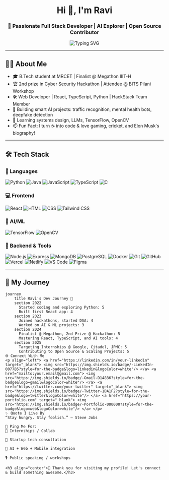 <h1 align="center">Hi 👋, I'm Ravi</h1>
<h3 align="center">🚀 Passionate Full Stack Developer | AI Explorer | Open Source Contributor</h3>

<p align="center">
  <img src="https://readme-typing-svg.demolab.com?font=Fira+Code&weight=500&duration=3000&pause=1000&color=58A6FF&center=true&vCenter=true&multiline=true&width=600&height=80&lines=Code.+Create.+Collaborate.;Hackathons+%7C+DSA+%7C+AI+%7C+Web+Dev+%F0%9F%A7%91%E2%80%8D%F0%9F%92%BB" alt="Typing SVG" />
</p>

---

## 🧑‍💻 About Me

- 🎓 B.Tech student at MRCET | Finalist @ Megathon IIIT-H
- 🏆 2nd prize in Cyber Security Hackathon | Attendee @ BITS Pilani Workshop
- 🛠️ Web Developer | React, TypeScript, Python | HackStack Team Member
- 🤖 Building smart AI projects: traffic recognition, mental health bots, deepfake detection
- 🌱 Learning systems design, LLMs, TensorFlow, OpenCV
- 📫 Fun Fact: I turn ☕ into code & love gaming, cricket, and Elon Musk's biography!

---

## 🛠️ Tech Stack

### 🚀 Languages
![Python](https://img.shields.io/badge/-Python-3776AB?style=for-the-badge&logo=python&logoColor=white)
![Java](https://img.shields.io/badge/-Java-007396?style=for-the-badge&logo=java&logoColor=white)
![JavaScript](https://img.shields.io/badge/-JavaScript-F7DF1E?style=for-the-badge&logo=javascript&logoColor=black)
![TypeScript](https://img.shields.io/badge/-TypeScript-3178C6?style=for-the-badge&logo=typescript&logoColor=white)
![C](https://img.shields.io/badge/-C-00599C?style=for-the-badge&logo=c&logoColor=white)

### 💻 Frontend
![React](https://img.shields.io/badge/-React-61DAFB?style=for-the-badge&logo=react&logoColor=black)
![HTML](https://img.shields.io/badge/-HTML5-E34F26?style=for-the-badge&logo=html5&logoColor=white)
![CSS](https://img.shields.io/badge/-CSS3-1572B6?style=for-the-badge&logo=css3)
![Tailwind CSS](https://img.shields.io/badge/-TailwindCSS-38B2AC?style=for-the-badge&logo=tailwind-css&logoColor=white)

### 🧠 AI/ML
![TensorFlow](https://img.shields.io/badge/-TensorFlow-FF6F00?style=for-the-badge&logo=tensorflow&logoColor=white)
![OpenCV](https://img.shields.io/badge/-OpenCV-5C3EE8?style=for-the-badge&logo=opencv&logoColor=white)

### 🔧 Backend & Tools
![Node.js](https://img.shields.io/badge/-Node.js-339933?style=for-the-badge&logo=node.js&logoColor=white)
![Express](https://img.shields.io/badge/-Express-000000?style=for-the-badge&logo=express&logoColor=white)
![MongoDB](https://img.shields.io/badge/-MongoDB-47A248?style=for-the-badge&logo=mongodb&logoColor=white)
![PostgreSQL](https://img.shields.io/badge/-PostgreSQL-336791?style=for-the-badge&logo=postgresql&logoColor=white)
![Docker](https://img.shields.io/badge/-Docker-2496ED?style=for-the-badge&logo=docker&logoColor=white)
![Git](https://img.shields.io/badge/-Git-F05032?style=for-the-badge&logo=git&logoColor=white)
![GitHub](https://img.shields.io/badge/-GitHub-181717?style=for-the-badge&logo=github&logoColor=white)
![Vercel](https://img.shields.io/badge/-Vercel-000?style=for-the-badge&logo=vercel&logoColor=white)
![Netlify](https://img.shields.io/badge/-Netlify-00C7B7?style=for-the-badge&logo=netlify&logoColor=white)
![VS Code](https://img.shields.io/badge/-VSCode-007ACC?style=for-the-badge&logo=visual-studio-code&logoColor=white)
![Figma](https://img.shields.io/badge/-Figma-F24E1E?style=for-the-badge&logo=figma&logoColor=white)

---

## 📍 My Journey

```mermaid
journey
    title Ravi's Dev Journey 🚀
    section 2022
      Started coding and exploring Python: 5
      Built first React app: 4
    section 2023
      Joined hackathons, started DSA: 4
      Worked on AI & ML projects: 3
    section 2024
      Finalist @ Megathon, 2nd Prize @ Hackathon: 5
      Mastering React, TypeScript, and AI tools: 4
    section 2025
      Targeting Internships @ Google, Citadel, JPMC: 5
      Contributing to Open Source & Scaling Projects: 5
🌐 Connect With Me
<p align="left"> <a href="https://linkedin.com/in/your-linkedin" target="_blank"> <img src="https://img.shields.io/badge/-LinkedIn-0077B5?style=for-the-badge&logo=linkedin&logoColor=white"/> </a> <a href="mailto:your.email@gmail.com"> <img src="https://img.shields.io/badge/-Gmail-D14836?style=for-the-badge&logo=gmail&logoColor=white"/> </a> <a href="https://twitter.com/your-twitter" target="_blank"> <img src="https://img.shields.io/badge/-Twitter-1DA1F2?style=for-the-badge&logo=twitter&logoColor=white"/> </a> <a href="https://your-portfolio.com" target="_blank"> <img src="https://img.shields.io/badge/-Portfolio-000000?style=for-the-badge&logo=web&logoColor=white"/> </a> </p>
✨ Quote I Live By
“Stay hungry. Stay foolish.” – Steve Jobs

💬 Ping Me For:
🔗 Internships / Collab

💼 Startup tech consultation

🧠 AI + Web + Mobile integration

🎙️ Public speaking / workshops

<h3 align="center">💖 Thank you for visiting my profile! Let's connect & build something awesome.</h3>
